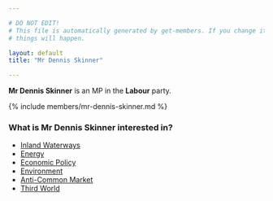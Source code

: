 ```yaml
---

# DO NOT EDIT!
# This file is automatically generated by get-members. If you change it, bad
# things will happen.

layout: default
title: "Mr Dennis Skinner"

---
```


**Mr Dennis Skinner** is an MP in the **Labour** party.

{% include members/mr-dennis-skinner.md %}

### What is Mr Dennis Skinner interested in?


* [Inland Waterways](/interests/inland-waterways.html)
* [Energy](/interests/energy.html)
* [Economic Policy](/interests/economic-policy.html)
* [Environment](/interests/environment.html)
* [Anti-Common Market](/interests/anti-common-market.html)
* [Third World](/interests/third-world.html)
